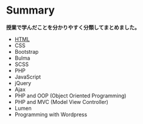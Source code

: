 # Summary

**授業で学んだことを分かりやすく分類してまとめました。**

- [HTML](/html/README.md)
- CSS
- Bootstrap
- Bulma
- SCSS
- PHP
- JavaScript
- jQuery
- Ajax
- PHP and OOP (Object Oriented Programming)
- PHP and MVC (Model View Controller)
- Lumen
- Programming with Wordpress
